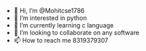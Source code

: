 - 👋 Hi, I’m @Mohitcse1786
- 👀 I’m interested in python
- 🌱 I’m currently learning c language
- 💞️ I’m looking to collaborate on any software
- 📫 How to reach me 8319379307

<!---
Mohitcse1786/Mohitcse1786 is a ✨ special ✨ repository because its `README.md` (this file) appears on your GitHub profile.
You can click the Preview link to take a look at your changes.
--->
